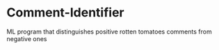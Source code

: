 # Comment-Identifier
ML program that distinguishes positive rotten tomatoes comments from negative ones
